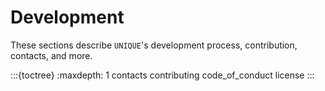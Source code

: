 # Development

These sections describe `UNIQUE`'s development process, contribution, contacts, and more.

:::{toctree}
:maxdepth: 1
contacts
contributing
code_of_conduct
license
:::
